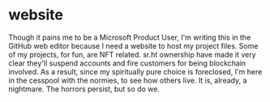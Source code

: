 # website


Though it pains me to be a Microsoft Product User, I'm writing this in the GitHub web editor because I need a website to host my project files.
Some of my projects, for fun, are NFT related. 
sr.ht ownership have made it very clear they'll suspend accounts and fire customers for being blockchain involved.
As a result, since my spiritually pure choice is foreclosed, I'm here in the cesspool with the normies, to see how others live.
It is, already, a nightmare.
The horrors persist, but so do we.

